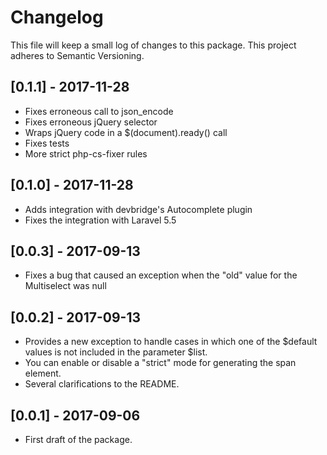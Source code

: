 # Changelog

This file will keep a small log of changes to this package. This project adheres to Semantic Versioning.

## [0.1.1] - 2017-11-28

- Fixes erroneous call to json\_encode
- Fixes erroneous jQuery selector
- Wraps jQuery code in a $(document).ready() call
- Fixes tests
- More strict php-cs-fixer rules

## [0.1.0] - 2017-11-28

- Adds integration with devbridge's Autocomplete plugin
- Fixes the integration with Laravel 5.5

## [0.0.3] - 2017-09-13

- Fixes a bug that caused an exception when the "old" value for the Multiselect was null

## [0.0.2] - 2017-09-13

- Provides a new exception to handle cases in which one of the  $default values is not included in the parameter $list. 
- You can enable or disable a "strict" mode for generating the span element.
- Several clarifications to the README.

## [0.0.1] - 2017-09-06

- First draft of the package.
